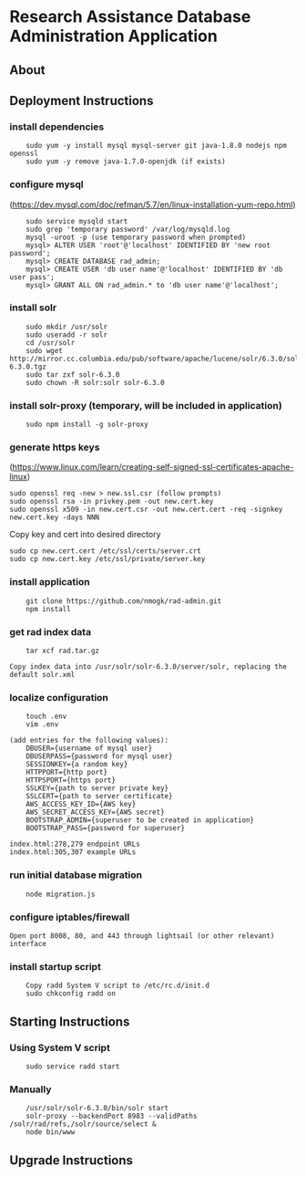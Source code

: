 # Research Assistance Database Administration Application

## About

## Deployment Instructions

### install dependencies
```
	sudo yum -y install mysql mysql-server git java-1.8.0 nodejs npm openssl
	sudo yum -y remove java-1.7.0-openjdk (if exists)
```
### configure mysql
(https://dev.mysql.com/doc/refman/5.7/en/linux-installation-yum-repo.html)
```
	sudo service mysqld start
	sudo grep 'temporary password' /var/log/mysqld.log
	mysql -uroot -p (use temporary password when prompted)
	mysql> ALTER USER 'root'@'localhost' IDENTIFIED BY 'new root password';
	mysql> CREATE DATABASE rad_admin;
	mysql> CREATE USER 'db user name'@'localhost' IDENTIFIED BY 'db user pass';
	mysql> GRANT ALL ON rad_admin.* to 'db user name'@'localhost';
```
### install solr
```
	sudo mkdir /usr/solr
	sudo useradd -r solr
	cd /usr/solr
	sudo wget http://mirror.cc.columbia.edu/pub/software/apache/lucene/solr/6.3.0/solr-6.3.0.tgz
	sudo tar zxf solr-6.3.0
	sudo chown -R solr:solr solr-6.3.0
```
### install solr-proxy (temporary, will be included in application)
```
	sudo npm install -g solr-proxy
```

### generate https keys
(https://www.linux.com/learn/creating-self-signed-ssl-certificates-apache-linux)

```
sudo openssl req -new > new.ssl.csr (follow prompts)
sudo openssl rsa -in privkey.pem -out new.cert.key
sudo openssl x509 -in new.cert.csr -out new.cert.cert -req -signkey new.cert.key -days NNN
```
Copy key and cert into desired directory
```
sudo cp new.cert.cert /etc/ssl/certs/server.crt
sudo cp new.cert.key /etc/ssl/private/server.key
```

### install application
```
	git clone https://github.com/nmogk/rad-admin.git
	npm install
```
### get rad index data
```
	tar xcf rad.tar.gz
```
	Copy index data into /usr/solr/solr-6.3.0/server/solr, replacing the default solr.xml
### localize configuration
```
	touch .env
	vim .env
```
	(add entries for the following values):
		DBUSER={username of mysql user}
		DBUSERPASS={password for mysql user}
		SESSIONKEY={a random key}
		HTTPPORT={http port}
		HTTPSPORT={https port}
		SSLKEY={path to server private key}
		SSLCERT={path to server certificate}
		AWS_ACCESS_KEY_ID={AWS key}
		AWS_SECRET_ACCESS_KEY={AWS secret}
		BOOTSTRAP_ADMIN={superuser to be created in application} 
		BOOTSTRAP_PASS={password for superuser}

    index.html:278,279 endpoint URLs
	index.html:305,307 example URLs

### run initial database migration
```
	node migration.js
```
### configure iptables/firewall

	Open port 8008, 80, and 443 through lightsail (or other relevant) interface

### install startup script
```
	Copy radd System V script to /etc/rc.d/init.d
	sudo chkconfig radd on
```
## Starting Instructions

### Using System V script
```
    sudo service radd start
```

### Manually
```
    /usr/solr/solr-6.3.0/bin/solr start
    solr-proxy --backendPort 8983 --validPaths /solr/rad/refs,/solr/source/select &
    node bin/www
```
## Upgrade Instructions